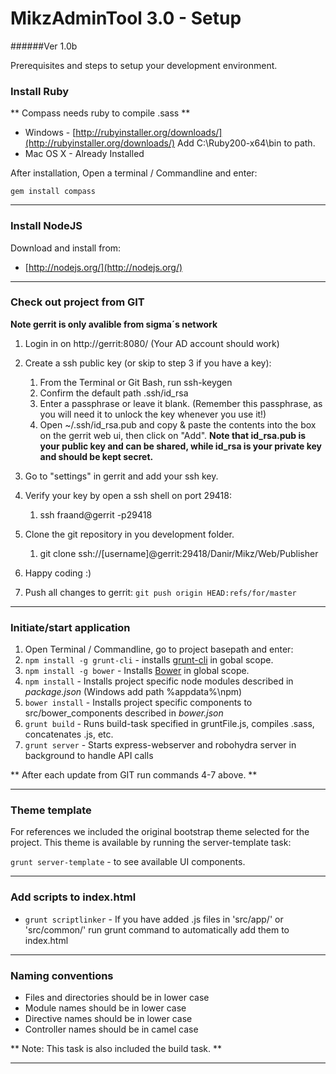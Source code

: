 # MikzAdminTool 3.0 - Setup

######Ver 1.0b


Prerequisites and steps to setup your development environment.


### Install Ruby
** Compass needs ruby to compile .sass **

- Windows - [http://rubyinstaller.org/downloads/](http://rubyinstaller.org/downloads/) Add C:\Ruby200-x64\bin to path.
- Mac OS X - Already Installed

After installation, Open a terminal / Commandline and enter:

`gem install compass`


---

### Install NodeJS

Download and install from:

- [http://nodejs.org/](http://nodejs.org/)

---

### Check out project from GIT

**Note gerrit is only avalible from sigma´s network**

1. Login in on http://gerrit:8080/ (Your AD account should work)
2. Create a ssh public key (or skip to step 3 if you have a key):
	1. From the Terminal or Git Bash, run ssh-keygen
	2. Confirm the default path .ssh/id_rsa
	3. Enter a passphrase or leave it blank.
    (Remember this passphrase, as you will need it to unlock the
    key whenever you use it!)
    4. Open ~/.ssh/id_rsa.pub and copy & paste the contents into
    the box on the gerrit web ui, then click on "Add".
    __Note that id_rsa.pub is your public key and can be shared,
    while id_rsa is your private key and should be kept secret.__
2. Go to "settings" in gerrit and add your ssh key.
3. Verify your key by open a ssh shell on port 29418:
    1. ssh fraand@gerrit -p29418
4. Clone the git repository in you development folder.
    1. git clone ssh://[username]@gerrit:29418/Danir/Mikz/Web/Publisher

5. Happy coding :)

6. Push all changes to gerrit:
`git push origin HEAD:refs/for/master`



--- 

### Initiate/start application

1. Open Terminal / Commandline, go to project basepath and enter:
2. `npm install -g grunt-cli` - installs [grunt-cli](https://github.com/gruntjs/grunt-cli) in gobal scope.
3. `npm install -g bower` - Installs [Bower](https://github.com/bower/bower) in global scope.
4. `npm install` - Installs project specific node modules described in *package.json*
    (Windows add path %appdata%\npm)
5. `bower install` - Installs project specific components to src/bower_components described in *bower.json* 
6. `grunt build` - Runs build-task specified in gruntFile.js, compiles .sass, concatenates .js, etc.
7. `grunt server` - Starts express-webserver and robohydra server in background to handle API calls

** After each update from GIT run commands 4-7 above. **


--- 

### Theme template ###

For references we included the original bootstrap theme selected for the project.
This theme is available by running the server-template task:

`grunt server-template` - to see available UI components.

--- 

### Add scripts to index.html ###
- `grunt scriptlinker` - If you have added .js files in 'src/app/' or 'src/common/' run grunt command to automatically add them to index.html

--- 

### Naming conventions ###

- Files and directories should be in lower case 
- Module names should be in lower case
- Directive names should be in lower case
- Controller names should be in camel case

** Note: This task is also included the build task. **


---


